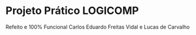 # Projeto Prático LOGICOMP
Refeito e 100% Funcional
Carlos Eduardo Freitas Vidal e Lucas de Carvalho
